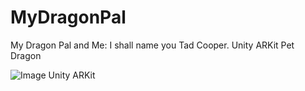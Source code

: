 # MyDragonPal
My Dragon Pal and Me: I shall name you Tad Cooper. Unity ARKit Pet Dragon

![Image Unity ARKit](http://amiedd.com/blogimageuploads/indy.jpg)
